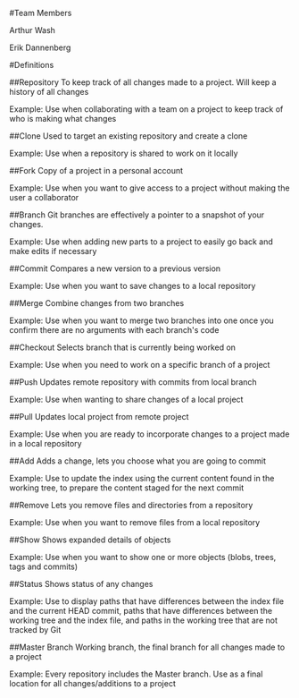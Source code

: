 #Team Members

Arthur Wash

Erik Dannenberg

#Definitions

##Repository
To keep track of all changes made to a project. Will keep a history of all changes

Example: Use when collaborating with a team on a project to keep track of who is making what changes

##Clone
Used to target an existing repository and create a clone

Example: Use when a repository is shared to work on it locally

##Fork
Copy of a project in a personal account

Example: Use when you want to give access to a project without making the user a collaborator 

##Branch
Git branches are effectively a pointer to a snapshot of your changes.

Example: Use when adding new parts to a project to easily go back and make edits if necessary

##Commit
Compares a new version to a previous version

Example: Use when you want to save changes to a local repository 

##Merge
Combine changes from two branches

Example: Use when you want to merge two branches into one once you confirm there are no arguments with each branch's code

##Checkout
Selects branch that is currently being worked on

Example: Use when you need to work on a specific branch of a project

##Push
Updates remote repository with commits from local branch

Example: Use when wanting to share changes of a local project 

##Pull
Updates local project from remote project

Example: Use when you are ready to incorporate changes to a project made in a local repository

##Add
Adds a change, lets you choose what you are going to commit

Example: Use to update the index using the current content found in the working tree, to prepare the content staged for the next commit

##Remove
Lets you remove files and directories from a repository

Example: Use when you want to remove files from a local repository 
 
##Show
Shows expanded details of objects

Example: Use when you want to show one or more objects (blobs, trees, tags and commits)

##Status
Shows status of any changes

Example: Use to display paths that have differences between the index file and the current HEAD commit, paths that have differences between the working tree and the index file, and paths in the working tree that are not tracked by Git

##Master Branch
Working branch, the final branch for all changes made to a project

Example: Every repository includes the Master branch. Use as a final location for all changes/additions to a project